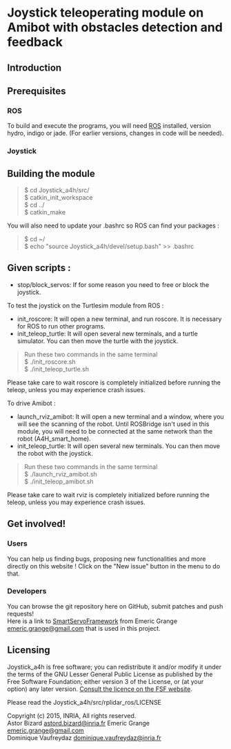 Joystick teleoperating module on Amibot with obstacles detection and feedback
=============================================================================

## Introduction



## Prerequisites

### ROS
To build and execute the programs, you will need [ROS](http://www.ros.org/install/) installed, version hydro, indigo or jade. (For earlier versions, changes in code will be needed).

### Joystick

## Building the module

> $ cd Joystick_a4h/src/  
> $ catkin_init_workspace  
> $ cd ../  
> $ catkin_make  

You will also need to update your .bashrc so ROS can find your packages :
> $ cd ~/  
> $ echo "source Joystick_a4h/devel/setup.bash" >> .bashrc  

## Given scripts :

* stop/block_servos: If for some reason you need to free or block the joystick.

To test the joystick on the Turtlesim module from ROS :
* init_roscore: It will open a new terminal, and run roscore. It is necessary for ROS to run other programs.
* init_teleop_turtle: It will open several new terminals, and a turtle simulator. You can then move the turtle with the joystick.  

> Run these two commands in the same terminal  
> $ ./init_roscore.sh  
> $ ./init_teleop_turtle.sh  

Please take care to wait roscore is completely initialized before running the teleop, unless you may experience crash issues.

To drive Amibot :
* launch_rviz_amibot: It will open a new terminal and a window, where you will see the scanning of the robot. Until ROSBridge isn't used in this module, you will need to be connected at the same network than the robot (A4H_smart_home).
* init_teleop_turtle: It will open several new terminals. You can then move the robot with the joystick.  

> Run these two commands in the same terminal  
> $ ./launch_rviz_amibot.sh  
> $ ./init_teleop_amibot.sh  

Please take care to wait rviz is completely initialized before running the teleop, unless you may experience crash issues.

## Get involved!

### Users

You can help us finding bugs, proposing new functionalities and more directly on this website ! Click on the "New issue" button in the menu to do that.

### Developers

You can browse the git repository here on GitHub, submit patches and push requests!  
Here is a link to [SmartServoFramework](https://github.com/emericg/SmartServoFramework) from Emeric Grange <emeric.grange@gmail.com> that is used in this project.

## Licensing

Joystick_a4h is free software; you can redistribute it and/or modify it under the terms of the GNU Lesser General Public License as published by the Free Software Foundation; either version 3 of the License, or (at your option) any later version.
[Consult the licence on the FSF website](http://www.gnu.org/licenses/lgpl-3.0.txt).

Please read the Joystick_a4h/src/rplidar_ros/LICENSE

Copyright (c) 2015, INRIA, All rights reserved.  
Astor Bizard <astord.bizard@inria.fr>
Emeric Grange <emeric.grange@gmail.com>  
Dominique Vaufreydaz <dominique.vaufreydaz@inria.fr>  
